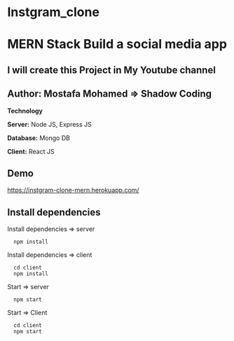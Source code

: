 # Instgram_clone
<h1>MERN Stack Build a social media app </h1>

<h2>I will create this Project in My Youtube channel </h2>

<h2> Author:  Mostafa Mohamed => Shadow Coding</h2>

**Technology**

**Server:** Node JS, Express JS

**Database:** Mongo DB

**Client:** React JS

## Demo
https://instgram-clone-mern.herokuapp.com/


## Install dependencies

Install dependencies => server
```
  npm install
```

Install dependencies => client

```
  cd client
  npm install
```

Start => server
```
  npm start
```
Start => Client

```
  cd client
  npm start
```
